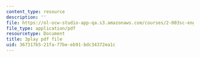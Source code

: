 ```yaml
---
content_type: resource
description: ''
file: https://ol-ocw-studio-app-qa.s3.amazonaws.com/courses/2-003sc-engineering-dynamics-fall-2011/367317b521fa77beeb91bdc34372ea1c_OxcCPTc_bXw.pdf
file_type: application/pdf
resourcetype: Document
title: 3play pdf file
uid: 367317b5-21fa-77be-eb91-bdc34372ea1c
---
```


